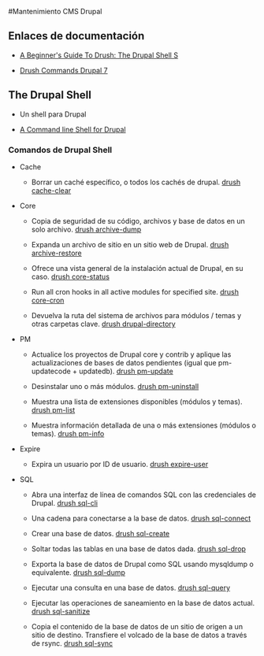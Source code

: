 #Mantenimiento CMS Drupal


## Enlaces de documentación

* [A Beginner's Guide To Drush: The Drupal Shell S](https://www.digitalocean.com/community/tutorials/a-beginner-s-guide-to-drush-the-drupal-shell)

* [Drush Commands Drupal 7](https://drushcommands.com/drush-7x/) 


## The Drupal Shell

* Un shell para Drupal

* [A Command line Shell for Drupal](https://www.drush.org/)

### Comandos de Drupal Shell

* Cache
	* Borrar un caché específico, o todos los cachés de drupal. [drush cache-clear](https://drushcommands.com/drush-7x/cache/cache-clear/)
	
* Core

	* Copia de seguridad de su código, archivos y base de datos en un solo archivo. [drush archive-dump](https://drushcommands.com/drush-7x/core/archive-dump/)

	* Expanda un archivo de sitio en un sitio web de Drupal. [drush archive-restore](https://drushcommands.com/drush-7x/core/archive-restore/)

	* Ofrece una vista general de la instalación actual de Drupal, en su caso. [drush core-status](https://drushcommands.com/drush-7x/core/core-status/)

	* Run all cron hooks in all active modules for specified site. [drush core-cron](https://drushcommands.com/drush-7x/core/core-cron/)

	* Devuelva la ruta del sistema de archivos para módulos / temas y otras carpetas clave. [drush drupal-directory](https://drushcommands.com/drush-7x/core/drupal-directory/)

* PM

	* Actualice los proyectos de Drupal core y contrib y aplique las actualizaciones de bases de datos pendientes (igual que pm-updatecode + updatedb). [drush pm-update](https://drushcommands.com/drush-7x/pm/pm-update/)

	* Desinstalar uno o más módulos. [drush pm-uninstall](https://drushcommands.com/drush-7x/pm/pm-uninstall/)

	* Muestra una lista de extensiones disponibles (módulos y temas). [drush pm-list](https://drushcommands.com/drush-7x/pm/pm-list/)

	* Muestra información detallada de una o más extensiones (módulos o temas). [drush pm-info](https://drushcommands.com/drush-7x/pm/pm-info/)

* Expire

	* Expira un usuario por ID de usuario. [drush expire-user](https://drushcommands.com/drush-7x/expire/expire-user/)

* SQL

	* Abra una interfaz de línea de comandos SQL con las credenciales de Drupal. [drush sql-cli](https://drushcommands.com/drush-7x/sql/sql-cli/)

	* Una cadena para conectarse a la base de datos. [drush sql-connect](https://drushcommands.com/drush-7x/sql/sql-connect/)

	* Crear una base de datos. [drush sql-create](https://drushcommands.com/drush-7x/sql/sql-create/)

	* Soltar todas las tablas en una base de datos dada. [drush sql-drop](https://drushcommands.com/drush-7x/sql/sql-drop/)

	* Exporta la base de datos de Drupal como SQL usando mysqldump o equivalente. [drush sql-dump](https://drushcommands.com/drush-7x/sql/sql-dump/)

	* Ejecutar una consulta en una base de datos. [drush sql-query](https://drushcommands.com/drush-7x/sql/sql-query/)

	* Ejecutar las operaciones de saneamiento en la base de datos actual. [drush sql-sanitize](https://drushcommands.com/drush-7x/sql/sql-sanitize/)

	* Copia el contenido de la base de datos de un sitio de origen a un sitio de destino. Transfiere el volcado de la base de datos a través de rsync. [drush sql-sync](https://drushcommands.com/drush-7x/sql/sql-sync/)



